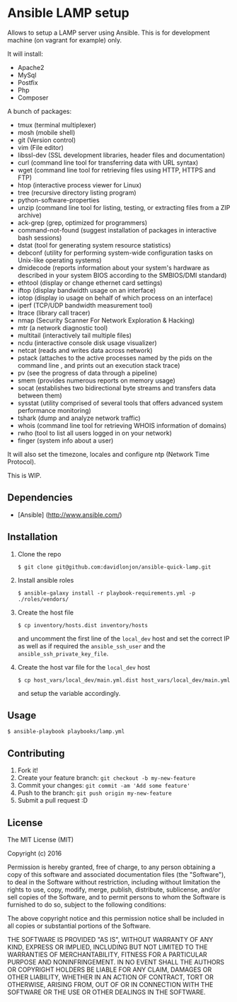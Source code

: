 # Ansible LAMP setup

Allows to setup a LAMP server using Ansible. This is for development machine (on vagrant for example) only.

It will install:

- Apache2
- MySql
- Postfix
- Php
- Composer

A bunch of packages:

- tmux (terminal multiplexer)
- mosh  (mobile shell)
- git (Version control)
- vim (File editor)
- libssl-dev (SSL development libraries, header files and documentation)
- curl (command line tool for transferring data with URL syntax)
- wget (command line tool for retrieving files using HTTP, HTTPS and FTP)
- htop (interactive process viewer for Linux)
- tree  (recursive directory listing program)
- python-software-properties
- unzip (command line tool for listing, testing, or extracting files from a ZIP archive)
- ack-grep (grep, optimized for programmers)
- command-not-found (suggest installation of packages in interactive bash sessions)
- dstat (tool for generating system resource statistics)
- debconf (utility for performing system-wide configuration tasks on Unix-like operating systems)
- dmidecode (reports information about your system's hardware as described in your system BIOS according to the SMBIOS/DMI standard)
- ethtool (display or change ethernet card settings)
- iftop (display bandwidth usage on an interface)
- iotop (display io usage on behalf of which process on an interface)
- iperf (TCP/UDP bandwidth measurement tool)
- ltrace (library call tracer)
- nmap (Security Scanner For Network Exploration & Hacking)
- mtr (a network diagnostic tool)
- multitail (interactively tail multiple files)
- ncdu (interactive console disk usage visualizer)
- netcat (reads and writes data across network)
- pstack (attaches to the active processes named by the pids on the command line , and prints out an execution stack trace)
- pv (see the progress of data through a pipeline)
- smem (provides numerous reports on memory usage)
- socat (establishes two bidirectional byte streams and transfers data between them)
- sysstat (utility comprised of several tools that offers advanced system performance monitoring)
- tshark (dump and analyze network traffic)
- whois (command line tool for retrieving WHOIS information of domains)
- rwho (tool to list all users logged in on your network)
- finger (system info about a user)

It will also set the timezone, locales and configure ntp (Network Time Protocol).

This is WIP.

## Dependencies
- [Ansible] (http://www.ansible.com/)

## Installation

1. Clone the repo

	```
	$ git clone git@github.com:davidlonjon/ansible-quick-lamp.git
	```

2. Install ansible roles

	```
	$ ansible-galaxy install -r playbook-requirements.yml -p ./roles/vendors/
	```

3. Create the host file

	```
	$ cp inventory/hosts.dist inventory/hosts
	```

	and uncomment the first line of the `local_dev` host and set the correct IP as well as if required the `ansible_ssh_user` and the `ansible_ssh_private_key_file`.

4. Create the host var file for the `local_dev` host

	```
	$ cp host_vars/local_dev/main.yml.dist host_vars/local_dev/main.yml
	```

	and setup the variable accordingly.

## Usage

```
$ ansible-playbook playbooks/lamp.yml
```

## Contributing
1. Fork it!
2. Create your feature branch: `git checkout -b my-new-feature`
3. Commit your changes: `git commit -am 'Add some feature'`
4. Push to the branch: `git push origin my-new-feature`
5. Submit a pull request :D

## License
The MIT License (MIT)

Copyright (c) 2016 <copyright holders>

Permission is hereby granted, free of charge, to any person obtaining a copy
of this software and associated documentation files (the "Software"), to deal
in the Software without restriction, including without limitation the rights
to use, copy, modify, merge, publish, distribute, sublicense, and/or sell
copies of the Software, and to permit persons to whom the Software is
furnished to do so, subject to the following conditions:

The above copyright notice and this permission notice shall be included in
all copies or substantial portions of the Software.

THE SOFTWARE IS PROVIDED "AS IS", WITHOUT WARRANTY OF ANY KIND, EXPRESS OR
IMPLIED, INCLUDING BUT NOT LIMITED TO THE WARRANTIES OF MERCHANTABILITY,
FITNESS FOR A PARTICULAR PURPOSE AND NONINFRINGEMENT. IN NO EVENT SHALL THE
AUTHORS OR COPYRIGHT HOLDERS BE LIABLE FOR ANY CLAIM, DAMAGES OR OTHER
LIABILITY, WHETHER IN AN ACTION OF CONTRACT, TORT OR OTHERWISE, ARISING FROM,
OUT OF OR IN CONNECTION WITH THE SOFTWARE OR THE USE OR OTHER DEALINGS IN
THE SOFTWARE.